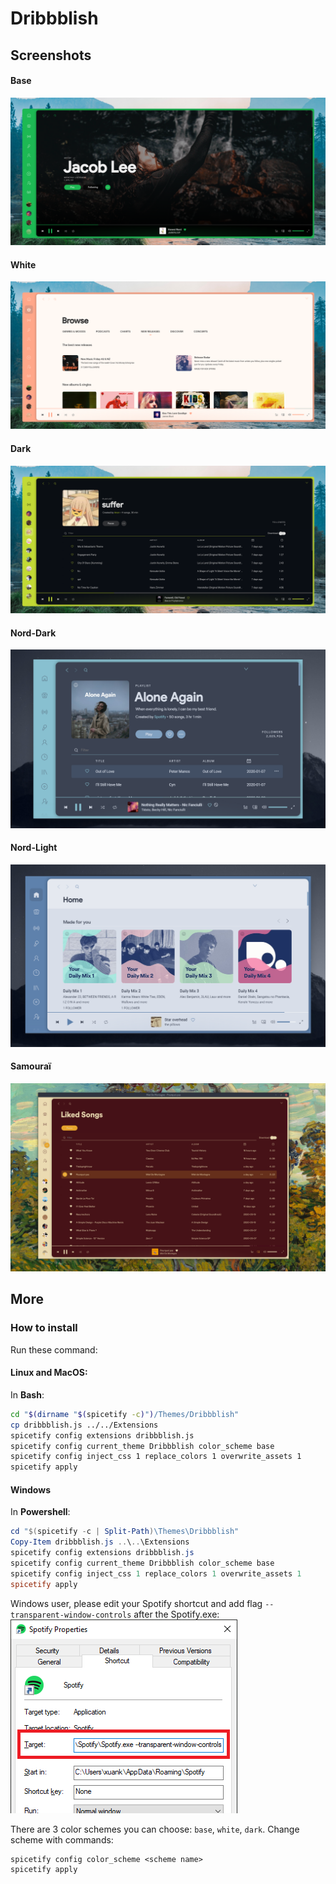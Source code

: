 # Dribbblish

## Screenshots
#### Base
![demo1](./base.png)

#### White
![demo2](./white.png)

#### Dark
![demo3](./dark.png)

#### Nord-Dark
![demo4](./nord-dark.png)

#### Nord-Light
![demo5](./nord-light.png)

#### Samouraï
![demoSamourai](./samourai.png)

## More
### How to install
Run these command:
  
#### Linux and MacOS:
In **Bash**:
```bash
cd "$(dirname "$(spicetify -c)")/Themes/Dribbblish"
cp dribbblish.js ../../Extensions
spicetify config extensions dribbblish.js
spicetify config current_theme Dribbblish color_scheme base
spicetify config inject_css 1 replace_colors 1 overwrite_assets 1
spicetify apply
```

#### Windows
In **Powershell**:
```powershell
cd "$(spicetify -c | Split-Path)\Themes\Dribbblish"
Copy-Item dribbblish.js ..\..\Extensions
spicetify config extensions dribbblish.js
spicetify config current_theme Dribbblish color_scheme base
spicetify config inject_css 1 replace_colors 1 overwrite_assets 1
spicetify apply
```

Windows user, please edit your Spotify shortcut and add flag `--transparent-window-controls` after the Spotify.exe:  
![instruction1](./windows-shortcut-instruction.png)

There are 3 color schemes you can choose: `base`, `white`, `dark`. Change scheme with commands:
```
spicetify config color_scheme <scheme name>
spicetify apply
```
